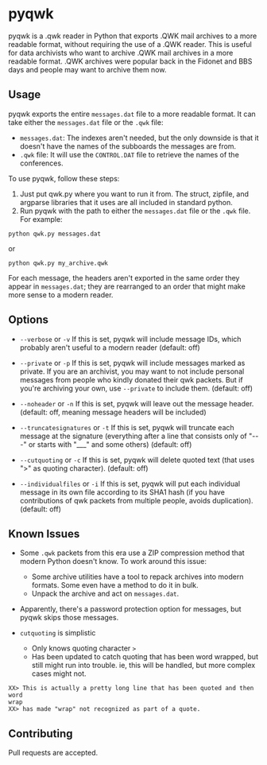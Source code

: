 # pyqwk

pyqwk is a .qwk reader in Python that exports .QWK mail archives to a more readable format, without requiring the use of a .QWK reader. This is useful for data archivists who want to archive .QWK mail archives in a more readable format. .QWK archives were popular back in the Fidonet and BBS days and people may want to archive them now.

## Usage

pyqwk exports the entire `messages.dat` file to a more readable format. It can take either the `messages.dat` file or the `.qwk` file:

- `messages.dat`: The indexes aren't needed, but the only downside is that it doesn't have the names of the subboards the messages are from.
- `.qwk` file: It will use the `CONTROL.DAT` file to retrieve the names of the conferences.

To use pyqwk, follow these steps:

1. Just put qwk.py where you want to run it from. The struct, zipfile, and argparse libraries that it uses are all included in standard python.
2. Run pyqwk with the path to either the `messages.dat` file or the `.qwk` file. For example:

```
python qwk.py messages.dat
```

or

```
python qwk.py my_archive.qwk
```

For each message, the headers aren't exported in the same order they appear in `messages.dat`; they are rearranged to an order that might make more sense to a modern reader. 

## Options

- `--verbose` or `-v`
If this is set, pyqwk will include message IDs, which probably aren't useful to a modern reader (default: off)

- `--private` or `-p`
If this is set, pyqwk will include messages marked as private. If you are an archivist, you may want to not include personal messages from people who kindly donated their qwk packets. But if you're archiving your own, use `--private` to include them. (default: off)

- `--noheader` or `-n`
If this is set, pyqwk will leave out the message header. (default: off, meaning message headers will be included)

- `--truncatesignatures` or `-t`
If this is set, pyqwk will truncate each message at the signature (everything after a line that consists only of "---" or starts with "___" and some others) (default: off)

- `--cutquoting` or `-c`
If this is set, pyqwk will delete quoted text (that uses ">" as quoting character). (default: off)

- `--individualfiles` or `-i`
If this is set, pyqwk will put each individual message in its own file according to its SHA1 hash (if you have contributions of qwk packets from multiple people, avoids duplication). (default: off)

## Known Issues

- Some `.qwk` packets from this era use a ZIP compression method that modern Python doesn't know. To work around this issue:

  - Some archive utilities have a tool to repack archives into modern formats. Some even have a method to do it in bulk.
  - Unpack the archive and act on `messages.dat`.

- Apparently, there's a password protection option for messages, but pyqwk skips those messages. 

- `cutquoting` is simplistic
  - Only knows quoting character `>`
  - Has been updated to catch quoting that has been word wrapped, but still might run into trouble. ie, this will be handled, but more complex cases might not.
```
XX> This is actually a pretty long line that has been quoted and then word
wrap
XX> has made "wrap" not recognized as part of a quote.
```

## Contributing

Pull requests are accepted.
